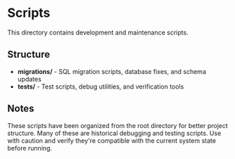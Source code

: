 # Scripts

This directory contains development and maintenance scripts.

## Structure

- **migrations/** - SQL migration scripts, database fixes, and schema updates
- **tests/** - Test scripts, debug utilities, and verification tools

## Notes

These scripts have been organized from the root directory for better project structure.
Many of these are historical debugging and testing scripts.
Use with caution and verify they're compatible with the current system state before running.

